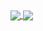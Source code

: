 <a href="https://github.com/thepirat000">
  <img align="center" src="https://github-readme-stats.vercel.app/api?username=thepirat000&show_icons=true&include_all_commits=true&theme=buefy&hide=contribs" />
</a>
<a href="https://github.com/thepirat000">
  <img align="center" src="https://github-readme-stats.vercel.app/api/top-langs/?username=thepirat000&layout=compact" />
</a>
